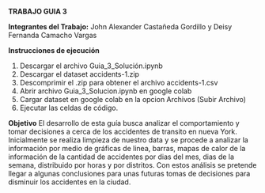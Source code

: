 **TRABAJO GUIA 3**

**Integrantes del Trabajo:**  John Alexander Castañeda Gordillo y Deisy Fernanda Camacho Vargas

**Instrucciones de ejecución**
1. Descargar el archivo Guia_3_Solución.ipynb
2. Descargar el dataset accidents-1.zip
3. Descomprimir el .zip para obtener el archivo accidents-1.csv
4. Abrir archivo Guia_3_Solucion.ipynb en google colab
5. Cargar dataset en google colab en la opcion Archivos (Subir Archivo)
6. Ejecutar las celdas de código.


**Objetivo** 
El desarrollo de esta guía busca analizar el comportamiento y tomar decisiones a cerca de los accidentes de transito en nueva York. 
Inicialmente se realiza limpieza de nuestro data y se procede a analizar la información por medio de gráficas de linea, barras, mapas de calor de la información de la cantidad de accidentes por dias del mes, dias de la semana, distribuido por horas y por distritos. 
Con estos análisis se pretende llegar a algunas conclusiones para unas futuras tomas de decisiones para disminuir los accidentes en la ciudad. 
